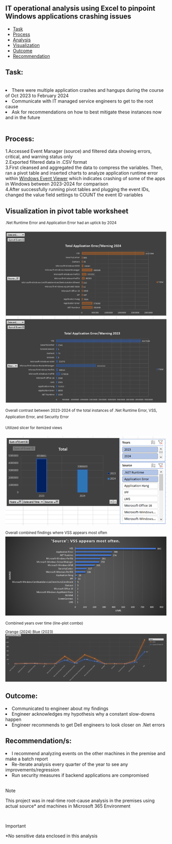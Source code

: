 ## IT operational analysis using Excel to pinpoint Windows applications crashing issues
- [Task](#task)
- [Process](#process)
- [Analysis](#analysis)
- [Visualization](#visualization)
- [Outcome](#outcome)
- [Recommendation](#recommendation)
## Task:
<br>
<li>There were multiple application crashes and hangups during the course of Oct 2023 to February 2024</li>
<li>Communicate with IT managed service engineers to get to the root cause</li>
<li>Ask for recommendations on how to best mitigate these instances now and in the future</li>
<br>

## Process:
1.Accessed Event Manager (source) and filtered data showing errors, critical, and warning status only
<br>
2.Exported filtered data in .CSV format
<br>
3.First cleansed and aggregated the data to compress the variables. Then, ran a pivot table and inserted charts to analyze application runtime error within [Windows Event Viewer](https://learn.microsoft.com/en-us/shows/inside/event-viewer) which indicates crashing of some of the apps in Windows between 2023-2024 for comparison<br>
4.After successfully running pivot tables and plugging the event IDs, changed the value field settings to COUNT the event ID variables 
<br>
## Visualization in pivot table worksheet
<sup>.Net Runtime Error and Application Error had an uptick by 2024</sup>

![Snip](https://github.com/princ3Cr0w/Excel_Functions/blob/main/Screenshot%202024-02-15%20105310.png)

<sup>Overall contrast between 2023-2024 of the total instances of .Net Runtime Error, VSS, Application Error, and Security Error</sup>
<br>

<sup>Utilized slicer for itemized views</sup>
  
![Snip](https://github.com/princ3Cr0w/Excel_Functions/blob/main/Screenshot%202024-02-15%20121600.png)

<sup>Overall combined findings where VSS appears most often</sup>
![Snip](https://github.com/princ3Cr0w/Excel_Functions/blob/main/Screenshot%202024-02-16%20103957.png)

<sup>Combined years over time (line-plot combo)</sup><br>
<sub>Orange (2024) Blue (2023)</sub>
![Snip](https://github.com/princ3Cr0w/Excel_Functions/blob/main/Screenshot%202024-02-16%20151730.png)

## Outcome:
<li>Communicated to engineer about my findings</li>
<li>Engineer acknowledges my hypothesis why a constant slow-downs happen</li>
<li>Engineer recommends to get Dell engineers to look closer on .Net errors</li>


## Recommendation/s:
<li>I recommend analyzing events on the other machines in the premise and make a batch report</li>
<li>Re-iterate analysis every quarter of the year to see any improvements/regression</li>
<li>Run security measures if backend applications are compromised</li>
<br>

>[!NOTE]
> This project was in real-time root-cause analysis in the premises using actual source* and machines in Microsoft 365 Environment
<br>

>[!Important]
>*No sensitive data enclosed in this analysis

